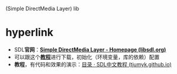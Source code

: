 (Simple DirectMedia Layer) lib
# hyperlink
- SDL**官网**：**[Simple DirectMedia Layer - Homepage (libsdl.org)](https://www.libsdl.org/)**
- 可以跟这个[**教程**](https://blog.csdn.net/qq_72157449/article/details/130490332)进行下载，初始化（环境变量，库的依赖）配置
- **教程**，有代码和效果的演示：[目录 · SDL中文教程 (tjumyk.github.io)](https://tjumyk.github.io/sdl-tutorial-cn/contents.html)